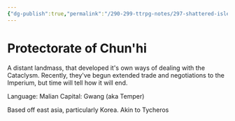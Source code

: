 ```yaml
---
{"dg-publish":true,"permalink":"/290-299-ttrpg-notes/297-shattered-isles/15-locations/chunhi-protectorate/"}
---
```



# Protectorate of Chun'hi

A distant landmass, that developed it's own ways of dealing with the Cataclysm. Recently, they've begun extended trade and negotiations to the Imperium, but time will tell how it will end.

Language: Malian
Capital: Gwang (aka Temper)

Based off east asia, particularly Korea.
Akin to Tycheros